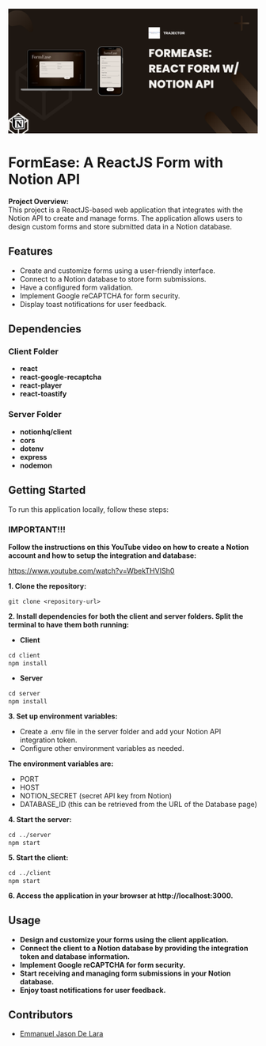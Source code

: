 ![FormEase](./client/src/assets/banner.png)

# FormEase: A ReactJS Form with Notion API

**Project Overview:**  
This project is a ReactJS-based web application that integrates with the Notion API to create and manage forms. The application allows users to design custom forms and store submitted data in a Notion database.

## Features

- Create and customize forms using a user-friendly interface.
- Connect to a Notion database to store form submissions.
- Have a configured form validation.
- Implement Google reCAPTCHA for form security.
- Display toast notifications for user feedback.

## Dependencies

### Client Folder

- **react**
- **react-google-recaptcha**
- **react-player**
- **react-toastify**

### Server Folder

- **notionhq/client**
- **cors**
- **dotenv**
- **express**
- **nodemon**

## Getting Started

To run this application locally, follow these steps:

### IMPORTANT!!!

**Follow the instructions on this YouTube video on how to create a Notion account and how to setup the integration and database:**

<u>https://www.youtube.com/watch?v=WbekTHVISh0</u>

**1. Clone the repository:**

```
git clone <repository-url>
```

**2. Install dependencies for both the client and server folders. Split the terminal to have them both running:**

- **Client**

```
cd client
npm install

```

- **Server**

```
cd server
npm install

```

**3. Set up environment variables:**

- Create a .env file in the server folder and add your Notion API integration token.
- Configure other environment variables as needed.

**The environment variables are:**

- PORT
- HOST
- NOTION_SECRET (secret API key from Notion)
- DATABASE_ID (this can be retrieved from the URL of the Database page)

**4. Start the server:**

```
cd ../server
npm start

```

**5. Start the client:**

```
cd ../client
npm start

```

**6. Access the application in your browser at http://localhost:3000.**

## Usage

- **Design and customize your forms using the client application.**
- **Connect the client to a Notion database by providing the integration token and database information.**
- **Implement Google reCAPTCHA for form security.**
- **Start receiving and managing form submissions in your Notion database.**
- **Enjoy toast notifications for user feedback.**

## Contributors

- <u>Emmanuel Jason De Lara</u>
